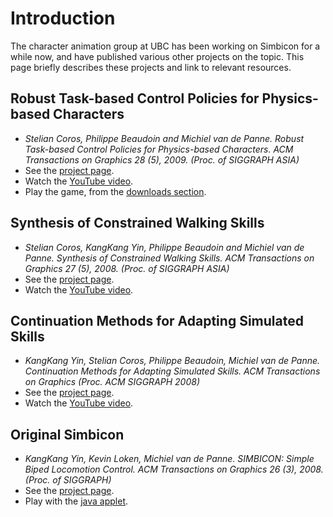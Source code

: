 # Introduction #

The character animation group at UBC has been working on Simbicon for a while now, and have published various other projects on the topic. This page briefly describes these projects and link to relevant resources.

## Robust Task-based Control Policies for Physics-based Characters ##

  * _Stelian Coros, Philippe Beaudoin and Michiel van de Panne. Robust Task-based Control Policies for Physics-based Characters. ACM Transactions on Graphics 28 (5), 2009. (Proc. of SIGGRAPH ASIA)_
  * See the [project page](http://www.cs.ubc.ca/~van/papers/2009-TOG-taskControl/index.html).
  * Watch the [YouTube video](http://www.youtube.com/watch?v=75st783D64M).
  * Play the game, from the [downloads section](http://code.google.com/p/simbicon/downloads/list).

## Synthesis of Constrained Walking Skills ##

  * _Stelian Coros, KangKang Yin, Philippe Beaudoin and Michiel van de Panne. Synthesis of Constrained Walking Skills. ACM Transactions on Graphics 27 (5), 2008. (Proc. of SIGGRAPH ASIA)_
  * See the [project page](http://www.cs.ubc.ca/~van/papers/2008-TOG-constrainedWalking/index.html).
  * Watch the [YouTube video](http://www.youtube.com/watch?v=Qfm0HbzJiWQ).

## Continuation Methods for Adapting Simulated Skills ##

  * _KangKang Yin, Stelian Coros, Philippe Beaudoin, Michiel van de Panne. Continuation Methods for Adapting Simulated Skills. ACM Transactions on Graphics (Proc. ACM SIGGRAPH 2008)_
  * See the [project page](http://cs.ubc.ca/~van/papers/Continuation/Continuation.htm).
  * Watch the [YouTube video](http://www.youtube.com/watch?v=CrIFqQL3UFM).

## Original Simbicon ##

  * _KangKang Yin, Kevin Loken, Michiel van de Panne. SIMBICON: Simple Biped Locomotion Control. ACM Transactions on Graphics 26 (3), 2008. (Proc. of SIGGRAPH)_
  * See the [project page](http://cs.ubc.ca/~van/papers/Simbicon.htm).
  * Play with the [java applet](http://www.cs.ubc.ca/~scoros/JSimbicon/Simbicon.html).